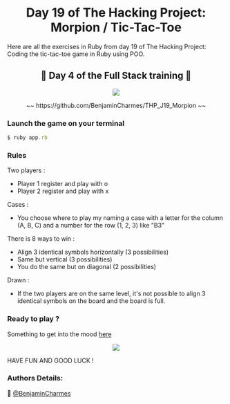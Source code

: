 <h1 align="center">Day 19 of The Hacking Project: Morpion / Tic-Tac-Toe</h1>

Here are all the exercises in Ruby from day 19 of The Hacking Project: Coding the tic-tac-toe game in Ruby using POO.

<h2 align="center">🎉 Day 4 of the Full Stack training 🎉</h2>

<p align="center"><img src="https://media.giphy.com/media/Yj97rLWiH29Hi/giphy.gif"/></p>

<p align="center">~~ https://github.com/BenjaminCharmes/THP_J19_Morpion ~~</p>


### Launch the game on your terminal ###

```ruby
$ ruby app.rb
```

### Rules ###

Two players :
* Player 1 register and play with o
* Player 2 register and play with x

Cases :
* You choose where to play my naming a case with a letter for the column (A, B, C) and a number for the row (1, 2, 3) like "B3"

There is 8 ways to win :
* Align 3 identical symbols horizontally (3 possibilities)
* Same but vertical (3 possibilities)
* You do the same but on diagonal (2 possibilities)

Drawn :
* If the two players are on the same level, it's not possible to align 3 identical symbols on the board and the board is full.

### Ready to play ?  
Something to get into the mood [here](https://www.youtube.com/watch?v=BdLSJAAF-kc)

<p align="center"><img src="https://media1.giphy.com/media/vJfWmEboAQS1YXQe6a/giphy.gif?cid=ecf05e47rsbj6990pm08o46xmmpkovfclz71zbezhn8oslls&rid=giphy.gif&ct=g"/></p>

HAVE FUN AND GOOD LUCK ! 


### Authors Details:

👤 [@BenjaminCharmes](https://github.com/BenjaminCharmes)